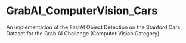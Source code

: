 # GrabAI_ComputerVision_Cars
An implementation of the FastAI Object Detection on the Stanford Cars Dataset for the Grab AI Challenge (Computer Vision Category)
